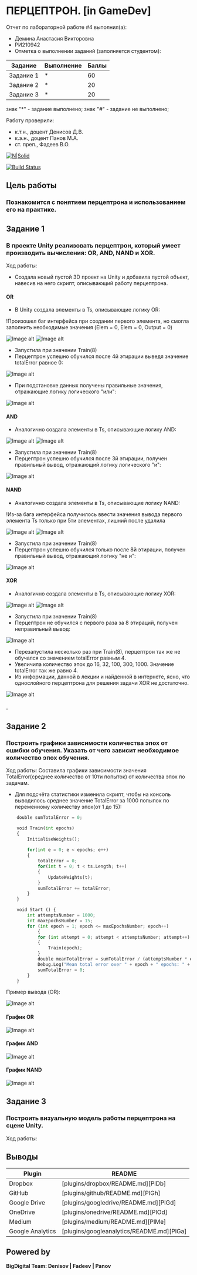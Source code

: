 # ПЕРЦЕПТРОН. [in GameDev]
Отчет по лабораторной работе #4 выполнил(а):
- Демина Анастасия Викторовна
- РИ210942
- Отметка о выполнении заданий (заполняется студентом):

| Задание | Выполнение | Баллы |
| ------ | ------ | ------ |
| Задание 1 | * | 60 |
| Задание 2 | * | 20 |
| Задание 3 | * | 20 |

знак "*" - задание выполнено; знак "#" - задание не выполнено;

Работу проверили:
- к.т.н., доцент Денисов Д.В.
- к.э.н., доцент Панов М.А.
- ст. преп., Фадеев В.О.

[![N|Solid](https://cldup.com/dTxpPi9lDf.thumb.png)](https://nodesource.com/products/nsolid)

[![Build Status](https://travis-ci.org/joemccann/dillinger.svg?branch=master)](https://travis-ci.org/joemccann/dillinger)

## Цель работы
### Познакомится с понятием перцептрона и использованием его на практике.

## Задание 1
### В проекте Unity реализовать перцептрон, который умеет производить вычисления: OR, AND, NAND и XOR.
Ход работы:
- Cоздала новый пустой 3D проект на Unity и добавила пустой объект, навесив на него скрипт, описывающий работу перцептрона.
#### OR
- В Unity создала элементы в Ts, описывающие логику OR:

!Произошел баг интерфейса при создании первого элемента, но смогла заполнить необходимые значения (Elem = 0, Elem = 0, Output = 0)

![Image alt](https://github.com/cutterror/DA-in_gameDev-lab4/blob/main/images/num1/OR/1.png)
![Image alt](https://github.com/cutterror/DA-in_gameDev-lab4/blob/main/images/num1/OR/2.png)
- Запустила при значении Train(8)
- Перцептрон успешно обучился после 4й этирации выведя значение totalError равное 0:

![Image alt](https://github.com/cutterror/DA-in_gameDev-lab4/blob/main/images/num1/OR/3.png)
- При подстановке данных получены правильные значения, отражающие логику логического "или":

![Image alt](https://github.com/cutterror/DA-in_gameDev-lab4/blob/main/images/num1/OR/4.png)

#### AND
- Аналогично создала элементы в Ts, описывающие логику AND:

![Image alt](https://github.com/cutterror/DA-in_gameDev-lab4/blob/main/images/num1/AND/1.png)
![Image alt](https://github.com/cutterror/DA-in_gameDev-lab4/blob/main/images/num1/AND/2.png)

- Запустила при значении Train(8)
- Перцептрон успешно обучился после 3й этирации, получен правильный вывод, отражающий логику логического "и":

![Image alt](https://github.com/cutterror/DA-in_gameDev-lab4/blob/main/images/num1/AND/3.png)

#### NAND
- Аналогично создала элементы в Ts, описывающие логику NAND:

!Из-за бага интерфейса получилось ввести значения вывода первого элемента Ts только при 5ти элементах, лишний после удалила

![Image alt](https://github.com/cutterror/DA-in_gameDev-lab4/blob/main/images/num1/NAND/1.png)
![Image alt](https://github.com/cutterror/DA-in_gameDev-lab4/blob/main/images/num1/NAND/2.png)

- Запустила при значении Train(8)
- Перцептрон успешно обучился только после 8й этирации, получен правильный вывод, отражающий логику "не и":

![Image alt](https://github.com/cutterror/DA-in_gameDev-lab4/blob/main/images/num1/NAND/3.png)

#### XOR

- Аналогично создала элементы в Ts, описывающие логику XOR:

![Image alt](https://github.com/cutterror/DA-in_gameDev-lab4/blob/main/images/num1/XOR/1.png)
![Image alt](https://github.com/cutterror/DA-in_gameDev-lab4/blob/main/images/num1/XOR/2.png)

- Запустила при значении Train(8)
- Перцептрон не обучился с первого раза за 8 этираций, получен неправильный вывод:

![Image alt](https://github.com/cutterror/DA-in_gameDev-lab4/blob/main/images/num1/XOR/3.png)

- Перезапустила несколько раз при Train(8), перцептрон так же не обучался со значением totalError равным 4.
- Увеличила количество эпох до 16, 32, 100, 300, 1000. Значение totalError так же равно 4.
- Из информации, данной в лекции и найденной в интернете, ясно, что однослойного перцептрона для решения задачи XOR не достаточно.

![Image alt](https://github.com/cutterror/DA-in_gameDev-lab4/blob/main/images/num1/XOR/4.png)

#### .


## Задание 2
### Построить графики зависимости количества эпох от ошибки обучения. Указать от чего зависит необходимое количество эпох обучения.
Ход работы:
Составила графики зависимости значения TotalError(среднее количество от 10ти попыток) от количества эпох по задачам. 

- Для подсчёта статистики изменила скрипт, чтобы на консоль выводилось среднее значение TotalError за 1000 попыпок по переменному количеству эпох(от 1 до 15):

```py
	double sumTotalError = 0;

	void Train(int epochs)
	{
		InitialiseWeights();
		
		for(int e = 0; e < epochs; e++)
		{
			totalError = 0;
			for(int t = 0; t < ts.Length; t++)
			{
				UpdateWeights(t);
			}
			sumTotalError += totalError;
		}
	}

	void Start () {
		int attemptsNumber = 1000;
		int maxEpochsNumber = 15;
		for (int epoch = 1; epoch <= maxEpochsNumber; epoch++)
        	{
			for (int attempt = 0; attempt < attemptsNumber; attempt++)
			{
				Train(epoch);
			}
			double meanTotalError = sumTotalError / (attemptsNumber * epoch);
			Debug.Log("Mean total error over " + epoch + " epochs: " + meanTotalError);
			sumTotalError = 0;
		}
	}
```

Пример вывода (OR):

![Image alt](https://github.com/cutterror/DA-in_gameDev-lab4/blob/main/images/num2/1.png)

#### График OR

![Image alt](https://github.com/cutterror/DA-in_gameDev-lab4/blob/main/images/num2/2.png)

#### График AND

![Image alt](https://github.com/cutterror/DA-in_gameDev-lab4/blob/main/images/num2/3.png)

#### График NAND

![Image alt](https://github.com/cutterror/DA-in_gameDev-lab4/blob/main/images/num2/4.png)

## Задание 3
### Построить визуальную модель работы перцептрона на сцене Unity. 
Ход работы:



## Выводы



| Plugin | README |
| ------ | ------ |
| Dropbox | [plugins/dropbox/README.md][PlDb] |
| GitHub | [plugins/github/README.md][PlGh] |
| Google Drive | [plugins/googledrive/README.md][PlGd] |
| OneDrive | [plugins/onedrive/README.md][PlOd] |
| Medium | [plugins/medium/README.md][PlMe] |
| Google Analytics | [plugins/googleanalytics/README.md][PlGa] |

## Powered by

**BigDigital Team: Denisov | Fadeev | Panov**
